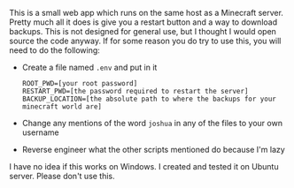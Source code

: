 This is a small web app which runs on the same host as a Minecraft server. Pretty much all it does is give you a restart button and a way to download backups. This is not designed for general use, but I thought I would open source the code anyway. If for some reason you do try to use this, you will need to do the following:

- Create a file named `.env` and put in it

  ```
  ROOT_PWD=[your root password]
  RESTART_PWD=[the password required to restart the server]
  BACKUP_LOCATION=[the absolute path to where the backups for your minecraft world are]
  ```

- Change any mentions of the word `joshua` in any of the files to your own username
- Reverse engineer what the other scripts mentioned do because I'm lazy

I have no idea if this works on Windows. I created and tested it on Ubuntu server. Please don't use this.
